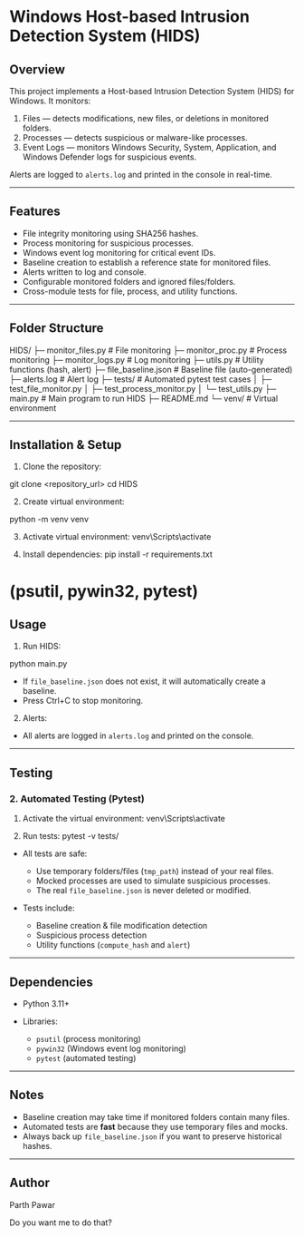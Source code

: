 
# Windows Host-based Intrusion Detection System (HIDS)

## Overview

This project implements a Host-based Intrusion Detection System (HIDS) for Windows. It monitors:

1. Files — detects modifications, new files, or deletions in monitored folders.
2. Processes — detects suspicious or malware-like processes.
3. Event Logs — monitors Windows Security, System, Application, and Windows Defender logs for suspicious events.

Alerts are logged to `alerts.log` and printed in the console in real-time.

---

## Features

* File integrity monitoring using SHA256 hashes.
* Process monitoring for suspicious processes.
* Windows event log monitoring for critical event IDs.
* Baseline creation to establish a reference state for monitored files.
* Alerts written to log and console.
* Configurable monitored folders and ignored files/folders.
* Cross-module tests for file, process, and utility functions.

---

## Folder Structure

HIDS/
├─ monitor_files.py      # File monitoring
├─ monitor_proc.py       # Process monitoring
├─ monitor_logs.py       # Log monitoring
├─ utils.py              # Utility functions (hash, alert)
├─ file_baseline.json    # Baseline file (auto-generated)
├─ alerts.log            # Alert log
├─ tests/                # Automated pytest test cases
│   ├─ test_file_monitor.py
│   ├─ test_process_monitor.py
│   └─ test_utils.py
├─ main.py               # Main program to run HIDS
├─ README.md
└─ venv/                 # Virtual environment


---

## Installation & Setup

1. Clone the repository:

git clone <repository_url>
cd HIDS

2. Create virtual environment:

python -m venv venv

3. Activate virtual environment:
venv\Scripts\activate

4. Install dependencies:
pip install -r requirements.txt
# (psutil, pywin32, pytest)


## Usage

1. Run HIDS:

python main.py

* If `file_baseline.json` does not exist, it will automatically create a baseline.
* Press Ctrl+C to stop monitoring.

2. Alerts:

* All alerts are logged in `alerts.log` and printed on the console.

---


## Testing

### 2. Automated Testing (Pytest)

1. Activate the virtual environment:
venv\Scripts\activate

2. Run tests:
pytest -v tests/

* All tests are safe:

  * Use temporary folders/files (`tmp_path`) instead of your real files.
  * Mocked processes are used to simulate suspicious processes.
  * The real `file_baseline.json` is never deleted or modified.
 
* Tests include:

  * Baseline creation & file modification detection
  * Suspicious process detection
  * Utility functions (`compute_hash` and `alert`)

---

## Dependencies

* Python 3.11+
* Libraries:

  * `psutil` (process monitoring)
  * `pywin32` (Windows event log monitoring)
  * `pytest` (automated testing)

---

## Notes

* Baseline creation may take time if monitored folders contain many files.
* Automated tests are **fast** because they use temporary files and mocks.
* Always back up `file_baseline.json` if you want to preserve historical hashes.

---

## Author
Parth Pawar

Do you want me to do that?
